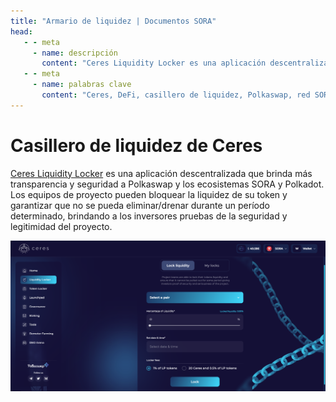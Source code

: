 ```yaml
---
title: "Armario de liquidez | Documentos SORA"
head:
   - - meta
     - name: descripción
       content: "Ceres Liquidity Locker es una aplicación descentralizada que aporta más transparencia y seguridad al ecosistema Dotsama"
   - - meta
     - name: palabras clave
       content: "Ceres, DeFi, casillero de liquidez, Polkaswap, red SORA"
---
```


# Casillero de liquidez de Ceres

[Ceres Liquidity Locker](https://dapps.cerestoken.io/liquidity_locker) es una aplicación descentralizada que brinda más transparencia y seguridad a Polkaswap y los ecosistemas SORA y Polkadot.
Los equipos de proyecto pueden bloquear la liquidez de su token y garantizar que no se pueda eliminar/drenar durante un período determinado, brindando a los inversores pruebas de la seguridad y legitimidad del proyecto.

![](../../.gitbook/assets/liquidity-locker.png)
